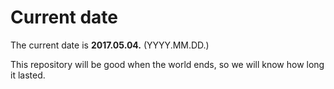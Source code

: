 # Current date

The current date is **2017.05.04.** (YYYY.MM.DD.)

This repository will be good when the world ends, so we will know how long it lasted.